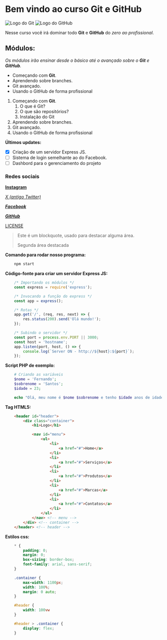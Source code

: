 # Bem vindo ao curso Git e GitHub

![Logo do Git](https://cdn.iconscout.com/icon/free/png-256/free-git-225996.png)
![Logo do GitHub](https://img1.gratispng.com/20180514/hcq/kisspng-github-logo-repository-computer-icons-5afa376beb2671.4883383715263476279632.jpg)

Nesse curso você irá dominar todo **Git** e **GitHub** do _zero ao profissional_.

## Módulos:

_Os módulos irão ensinar desde o básico até o avançado sobre o **Git** e **GitHub**._

- Começando com **Git**.
- Aprendendo sobre branches.
- Git avançado.
- Usando o GitHub de forma profissional

1. Começando com **Git**.
    1. O que é Git?
    2. O que são repositórios?
    3. Instalação do Git
2. Aprendendo sobre branches.
3. Git avançado.
4. Usando o GitHub de forma profissional 

**Últimos updates:**
- [x] Criação de um servidor Express JS.
- [ ] Sistema de login semelhante ao do Facebook.
- [ ] Dashbord para o gerenciamento do projeto

### Redes sociais

[**Instagram**](https://www.instagram.com/fernandosantos20200/)

[_X (antigo Twitter)_](https://twitter.com/fernand33138152)

[**_Facebook_**](https://www.facebook.com/profile.php?id=100017791291888)

[_**GitHub**_](https://github.com/Fernandosantos0)

[LICENSE](./LICENSE)

> Este é um blockquote, usado para destacar alguma área. 
>
> Segunda área destacada

**Comando para rodar nosso programa:**

```bash
    npm start
```

**Código-fonte para criar um servidor Express JS:**

```js
    /* Importando os módulos */
    const express = require('express');

    /* Invocando a função do express */
    const app = express();

    /* Rotas */
    app.get('/', (req, res, next) => {
        res.status(200).send('Olá mundo!');
    });

    /* Subindo o servidor */
    const port = process.env.PORT || 3000;
    const host = 'hostname';
    app.listen(port, host, () => {
        console.log(`Server ON - http://${host}:${port}`);
    });
```

**Script PHP de exemplo:**

```php
    # Criando as variáveis
    $nome = 'Fernando';
    $sobrenome = 'Santos';
    $idade = 23;

    echo "Olá, meu nome é $nome $sobrenome e tenho $idade anos de idade.";
```

**Tag HTML5:**
```html
    <header id="header">
        <div class="container">
            <h1>Logo</h1>

            <nav id="menu">
                <ul>
                    <li>
                        <a href="#">Home</a>
                    </li>
                    <li>
                        <a href="#">Serviços</a>
                    </li>
                    <li>
                        <a href="#">Produtos</a>
                    </li>
                    <li>
                        <a href="#">Marcas</a>
                    </li>
                    <li>
                        <a href="#">Contatos</a>
                    </li>
                </ul>
            </nav> <!-- menu -->
        </div> <!-- container -->
    </header> <!-- header -->
```


**Estilos css:**

```css
    * {
        padding: 0;
        margin: 0;
        box-sizing: border-box;
        font-family: arial, sans-serif;
    }

    .container {
        max-width: 1100px;
        width: 100%;
        margin: 0 auto;
    }

    #header {
        width: 100vw
    }

    #header > .container {
        display: flex;
    }
```
